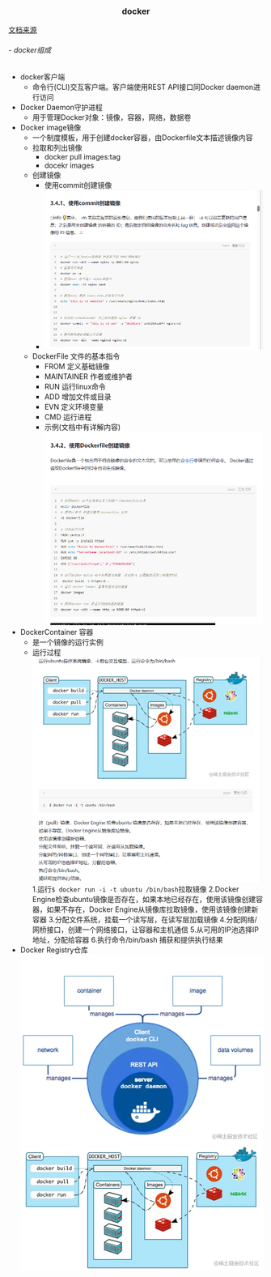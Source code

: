### <center> docker</center>
[文档来源](https://juejin.cn/post/7132756861626875917?searchId=202307190939028FD93DD4F8F9FB2B8B84)
###### - docker组成
   - docker客户端
      - 命令行(CLI)交互客户端。客户端使用REST API接口同Docker daemon进行访问 
   - Docker Daemon守护进程
      - 用于管理Docker对象：镜像，容器，网络，数据卷
   - Docker image镜像
        -  一个制度模板，用于创建docker容器，由Dockerfile文本描述镜像内容
        -  拉取和列出镜像
            - docker pull images:tag
            - docekr images
        -  创建镜像
            - 使用commit创建镜像   
            - ![docker创建镜像](images/docker_04.png) 
        -  DockerFile 文件的基本指令
            -  FROM  定义基础镜像
            - MAINTAINER 作者或维护者
            - RUN 运行linux命令
            - ADD 增加文件或目录
            - EVN 定义环境变量
            - CMD 运行进程
            - 示例(文档中有详解内容)
            ![dockerFile示例](./images/docker_05.png)
   - DockerContainer 容器
      - 是一个镜像的运行实例  
      - 运行过程
![docker](./images/docker_03.png) 
1.运行`$ docker run -i -t ubuntu /bin/bash`拉取镜像
2.Docker Engine检查ubuntu镜像是否存在，如果本地已经存在，使用该镜像创建容器，如果不存在，Docker Engine从镜像库拉取镜像，使用该镜像创建新容器
3.分配文件系统，挂载一个读写层，在读写层加载镜像
4.分配网络/网桥接口，创建一个网络接口，让容器和主机通信
5.从可用的IP池选择IP地址，分配给容器
6.执行命令/bin/bash   捕获和提供执行结果
  - Docker Registry仓库 
![docker](./images/docker_01.webp)
![docker](./images/docker.webp)


  







